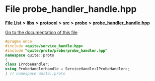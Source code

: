 

# File probe\_handler\_handle.hpp

[**File List**](files.md) **>** [**libs**](dir_6719ab1f1f7655efc2fa43f7eb574fd1.md) **>** [**protocol**](dir_256d27db1e44b9b04d67f4c92d3fc698.md) **>** [**src**](dir_62c749a433f68b441b7c0425b5469d66.md) **>** [**probe**](dir_8a7b54f280cdd6b46c67f9938f379d86.md) **>** [**probe\_handler\_handle.hpp**](probe__handler__handle_8hpp.md)

[Go to the documentation of this file](probe__handler__handle_8hpp.md)


```C++
#pragma once
#include <quite/service_handle.hpp>
#include "quite/proto/probe/probe_handler.hpp"
namespace quite::proto
{
class IProbeHandler;
using ProbeHandlerHandle = ServiceHandle<IProbeHandler>;
} // namespace quite::proto
```


